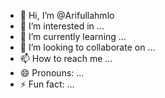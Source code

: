- 👋 Hi, I’m @Arifullahmlo
- 👀 I’m interested in ...
- 🌱 I’m currently learning ...
- 💞️ I’m looking to collaborate on ...
- 📫 How to reach me ...
- 😄 Pronouns: ...
- ⚡ Fun fact: ...

<!---
Arifullahmlo/Arifullahmlo is a ✨ special ✨ repository because its `README.md` (this file) appears on your GitHub profile.
You can click the Preview link to take a look at your changes.
--->
